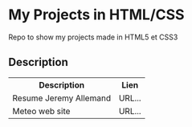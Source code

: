 <h1>My Projects in HTML/CSS</h1>
Repo to show my projects made in HTML5 et CSS3


<h2>Description</h2>

  <table align="center">
  <tr>
    <th>Description</th>
    <th>Lien</th>
  </tr>
  <tr>
    <td>Resume Jeremy Allemand</td>
    <td>URL...</td>
  </tr>
  <tr>
    <td>Meteo web site</td>
    <td>URL...</td>
  </tr>



